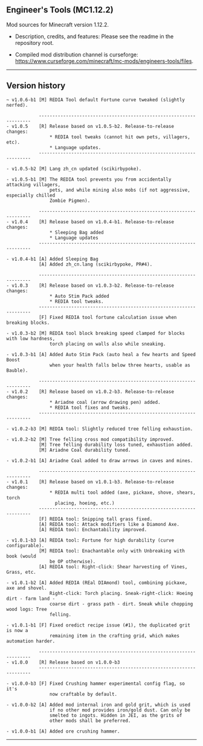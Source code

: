 
## Engineer's Tools (MC1.12.2)

Mod sources for Minecraft version 1.12.2.

- Description, credits, and features: Please see the readme in the repository root.

- Compiled mod distribution channel is curseforge: https://www.curseforge.com/minecraft/mc-mods/engineers-tools/files.

----
## Version history

    ~ v1.0.6-b1 [M] REDIA Tool default Fortune curve tweaked (slightly nerfed).

                -------------------------------------------------------------------
    - v1.0.5    [R] Release based on v1.0.5-b2. Release-to-release changes:
                    * REDIA tool tweaks (cannot hit own pets, villagers, etc).
                    * Language updates.
                -------------------------------------------------------------------

    - v1.0.5-b2 [M] Lang zh_cn updated (scikirbypoke).

    - v1.0.5-b1 [M] The REDIA tool prevents you from accidentally attacking villagers,
                    pets, and while mining also mobs (if not aggressive, especially chilled
                    Zombie Pigmen).

                -------------------------------------------------------------------
    - v1.0.4    [R] Release based on v1.0.4-b1. Release-to-release changes:
                    * Sleeping Bag added
                    * Language updates
                -------------------------------------------------------------------

    - v1.0.4-b1 [A] Added Sleeping Bag
                [A] Added zh_cn.lang (scikirbypoke, PR#4).

                -------------------------------------------------------------------
    - v1.0.3    [R] Release based on v1.0.3-b2. Release-to-release changes:
                    * Auto Stim Pack added
                    * REDIA tool tweaks.
                -------------------------------------------------------------------
                [F] Fixed REDIA tool fortune calculation issue when breaking blocks.

    - v1.0.3-b2 [M] REDIA tool block breaking speed clamped for blocks with low hardness,
                    torch placing on walls also while sneaking.

    - v1.0.3-b1 [A] Added Auto Stim Pack (auto heal a few hearts and Speed Boost
                    when your health falls below three hearts, usable as Bauble).

                -------------------------------------------------------------------
    - v1.0.2    [R] Release based on v1.0.2-b3. Release-to-release changes:
                    * Ariadne coal (arrow drawing pen) added.
                    * REDIA tool fixes and tweaks.
                -------------------------------------------------------------------

    - v1.0.2-b3 [M] REDIA tool: Slightly reduced tree felling exhaustion.

    - v1.0.2-b2 [M] Tree felling cross mod compatibility improved.
                [M] Tree felling durability loss tuned, exhaustion added.
                [M] Ariadne Coal durability tuned.

    - v1.0.2-b1 [A] Ariadne Coal added to draw arrows in caves and mines.

                -------------------------------------------------------------------
    - v1.0.1    [R] Release based on v1.0.1-b3. Release-to-release changes:
                    * REDIA multi tool added (axe, pickaxe, shove, shears, torch
                      placing, hoeing, etc.)
                -------------------------------------------------------------------
                [F] REDIA tool: Snipping tall grass fixed.
                [A] REDIA tool: Attack modifiers like a Diamond Axe.
                [A] REDIA tool: Enchantability improved.

    - v1.0.1-b3 [A] REDIA tool: Fortune for high durability (curve configurable).
                [M] REDIA tool: Enachantable only with Unbreaking with book (would
                    be OP otherwise).
                [A] REDIA tool: Right-click: Shear harvesting of Vines, Grass, etc.

    - v1.0.1-b2 [A] Added REDIA (REal DIAmond) tool, combining pickaxe, axe and shovel.
                    Right-click: Torch placing. Sneak-right-click: Hoeing dirt - farm land -
                    coarse dirt - grass path - dirt. Sneak while chopping wood logs: Tree
                    felling.

    - v1.0.1-b1 [F] Fixed oredict recipe issue (#1), the duplicated grit is now a
                    remaining item in the crafting grid, which makes automation harder.

                -------------------------------------------------------------------
    - v1.0.0    [R] Release based on v1.0.0-b3
                -------------------------------------------------------------------

    - v1.0.0-b3 [F] Fixed Crushing hammer experimental config flag, so it's
                    now craftable by default.

    - v1.0.0-b2 [A] Added mod internal iron and gold grit, which is used
                    if no other mod provides iron/gold dust. Can only be
                    smelted to ingots. Hidden in JEI, as the grits of
                    other mods shall be preferred.

    - v1.0.0-b1 [A] Added ore crushing hammer.

----
